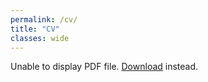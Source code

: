 ```yaml
---
permalink: /cv/
title: "CV"
classes: wide
---
```

<html>
  <head>
    <title>Ansh Gupta's CV</title>
  </head>
  <body>
    <object data="/assets/cv/Ansh_Gupta_CV_June_2023_.pdf" type="application/pdf" width="100%" height="100px">
      <p>Unable to display PDF file. <a href="/uploads/media/default/0001/01/540cb75550adf33f281f29132dddd14fded85bfc.pdf">Download</a> instead.</p>
    </object>
  </body>
</html>